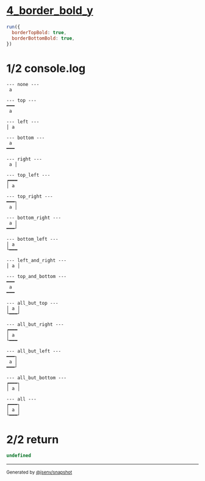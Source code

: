 # [4_border_bold_y](../../table_1_cell.test.mjs#L119)

```js
run({
  borderTopBold: true,
  borderBottomBold: true,
})
```

# 1/2 console.log

```console
--- none ---
 a 

--- top ---
━━━
 a 

--- left ---
│ a 

--- bottom ---
 a 
━━━

--- right ---
 a │

--- top_left ---
┍━━━
│ a 

--- top_right ---
━━━┐
 a │

--- bottom_right ---
 a │
━━━┘

--- bottom_left ---
│ a 
└━━━

--- left_and_right ---
│ a │

--- top_and_bottom ---
━━━
 a 
━━━

--- all_but_top ---
│ a │
└━━━┘

--- all_but_right ---
┍━━━
│ a 
└━━━

--- all_but_left ---
━━━┐
 a │
━━━┘

--- all_but_bottom ---
┍━━━┐
│ a │

--- all ---
┍━━━┐
│ a │
└━━━┘

```

# 2/2 return

```js
undefined
```

---

<sub>
  Generated by <a href="https://github.com/jsenv/core/tree/main/packages/independent/snapshot">@jsenv/snapshot</a>
</sub>
